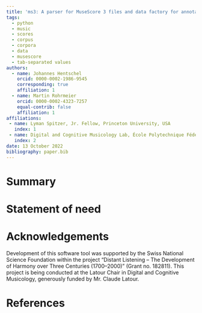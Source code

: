 ```yaml
---
title: 'ms3: A parser for MuseScore 3 files and data factory for annotated music corpora.'
tags:
  - python
  - music
  - scores
  - corpus
  - corpora
  - data
  - musescore
  - tab-separated values
authors:
  - name: Johannes Hentschel
    orcid: 0000-0002-1986-9545
    corresponding: true 
    affiliation: 1
  - name: Martin Rohrmeier
    orcid: 0000-0002-4323-7257
    equal-contrib: false
    affiliation: 1
affiliations:
 - name: Lyman Spitzer, Jr. Fellow, Princeton University, USA
   index: 1
 - name: Digital and Cognitive Musicology Lab, École Polytechnique Fédérale de Lausanne, Switzerland
   index: 2
date: 13 October 2022
bibliography: paper.bib
---
```


# Summary



# Statement of need




# Acknowledgements

Development of this software tool was supported by the Swiss National Science Foundation within the project “Distant Listening – The Development of Harmony over Three Centuries (1700–2000)” (Grant no. 182811). This project is being conducted at the Latour Chair in Digital and Cognitive Musicology, generously funded by Mr. Claude Latour.

# References